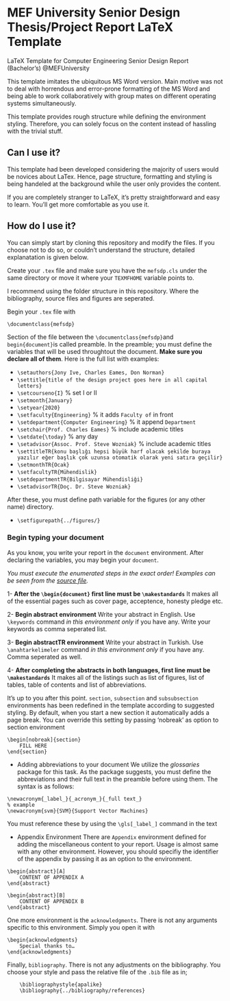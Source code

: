 # MEF University Senior Design Thesis/Project Report LaTeX Template 
LaTeX Template for Computer Engineering Senior Design Report (Bachelor’s) @MEFUniversity

This template imitates the ubiquitous MS Word version. Main motive was not to deal with horrendous and error-prone formatting of the MS Word and being able to work collaboratively with group mates on different operating systems simultaneously.

This template provides rough structure while defining  the environment styling. Therefore, you can solely focus on the content instead of hassling with the trivial stuff.


## Can I use it?
This template had been developed considering the majority of users would be novices about LaTex. Hence, page structure, formatting and styling is being handeled at the background while the user only provides the content. 

If you are completely stranger to LaTeX, it’s pretty straightforward and easy to learn. You’ll get more comfortable as you use it.

## How do I use it?
You can simply start by cloning this repository and modify the files. If you choose not to do so, or couldn’t understand the structure, detailed explanatation is given below.

Create your `.tex` file and make sure you have the `mefsdp.cls` under the same directory or move it where  your `TEXMFHOME` variable points to.

I recommend using the folder structure in this repository. Where the bibliography, source files and figures are seperated. 

Begin your `.tex` file with 

```
\documentclass{mefsdp}
```
Section of the file between the `\documentclass{mefsdp}`and `begin{document}`is called preamble. In the preamble; you must define the variables that will be used throughtout the document. **Make sure you declare all of them**. Here is the full list with examples:

- `\setauthors{Jony Ive, Charles Eames, Don Norman}`
- `\settitle{title of the design project goes here in all capital letters}`
- `\setcourseno{I}` % set I or II
- `\setmonth{January}`
- `\setyear{2020}`
- `\setfaculty{Engineering}` % it adds `Faculty of` in front
- `\setdepartment{Computer Engineering}` % it append `Department`
- `\setchair{Prof. Charles Eames}` % include academic titles
- `\setdate{\today}` % any day
- `\setadvisor{Assoc. Prof. Steve Wozniak}` % include academic titles
- `\settitleTR{konu başlığı hepsi büyük harf olacak şekilde buraya yazılır eğer başlık çok uzunsa otomatik olarak yeni satıra geçilir}`
- `\setmonthTR{Ocak}`
- `\setfacultyTR{Mühendislik}`
- `\setdepartmentTR{Bilgisayar Mühendisliği}`
- `\setadvisorTR{Doç. Dr. Steve Wozniak}`

After these, you must define path variable for the figures (or any other name) directory.
- `\setfigurepath{../figures/}`

### Begin typing your document
As you know, you write your report in the `document` environment. After declaring the variables, you may begin your `document`. 

_You must execute the enumerated steps in the exact order! Examples can be seen from the [source file](source/document.tex)._

1- **After the  `\begin{document}` first line must be `\makestandards`**
It makes all of the essential pages such as cover page, acceptence, honesty pledge etc. 

2- **Begin abstract environment**
Write your abstract in English. Use `\keywords` command _in this environment only_ if you have any. Write your keywords as comma seperated list.

3- **Begin abstractTR environment**
Write your abstract in Turkish. Use `\anahtarkelimeler` command _in this environment only_ if you have any. Comma seperated as well.

4- **After completing the abstracts in both languages, first line must be `\makestandards`**
It makes all of the listings such as list of figures, list of tables, table of contents and list of abbreviations.


It’s up to you after this point. `section`, `subsection` and `subsubsection` environments has been redefined in the template according to suggested styling. By default, when you start a new section it automatically adds a page break. You can override this setting by passing ‘nobreak’ as option to section environment
```
\begin[nobreak]{section}
	FILL HERE
\end{section}
```  

* Adding abbreviations to your document
	We utilize the _glossaries_ package for this task. As the package suggests, you must define the abbreviations and their full text in the preamble before using them. The syntax is as follows:
```
\newacronym{_label_}{_acronym_}{_full text_}
% example
\newacronym{svm}{SVM}{Support Vector Machines}
```
You must reference these by using the `\gls[_label_]` command in the text

* Appendix Environment
There are `Appendix` environment defined for adding the miscellaneous content to your report. Usage is almost same with any other environment. However, you should specifiy the identifier of the appendix by passing it as an option to the environment.
```
\begin{abstract}[A]
	CONTENT OF APPENDIX A
\end{abstract}

\begin{abstract}[B]
	CONTENT OF APPENDIX B
\end{abstract}

```
One more environment is the `acknowledgments`. There is not any arguments specific to this environment. Simply you open it with
```
\begin{acknowledgments}
	Special thanks to…
\end{acknowledgments}
```

Finally, `bibliography`. There is not any adjustments on the bibliography. You choose your style and pass the relative file of the `.bib` file as in;
```
	\bibliographystyle{apalike}
	\bibliography{../bibliography/references}
```

